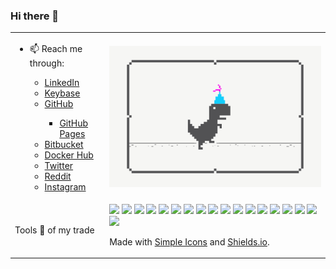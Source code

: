 ### Hi there 👋

<!--
**carmelo0x99/carmelo0x99** is a ✨ _special_ ✨ repository because its `README.md` (this file) appears on your GitHub profile.

Here are some ideas to get you started:

- 🔭 I’m currently working on ...
- 🌱 I’m currently learning ...
- 👯 I’m looking to collaborate on ...
- 🤔 I’m looking for help with ...
- 💬 Ask me about ...
- 📫 How to reach me: ...
- 😄 Pronouns: ...
- ⚡ Fun fact: ...

- 📫 Reach me through:
  - [LinkedIn](https://www.linkedin.com/in/carmelo/)
  - [Keybase](https://keybase.io/carmelo)
  - [GitHub](https://github.com/carmelo0x99)
    - [GitHub Pages](https://carmelo0x99.github.io/)
  - [Bitbucket](https://bitbucket.org/carmelo0x99/)
  - [Docker Hub](https://hub.docker.com/u/carmelo0x99)
  - [Twitter](https://twitter.com/carmelo0x99)
  - [Reddit](https://www.reddit.com/user/carmelo0x99)
  - [Instagram](https://www.instagram.com/carmelo0x99/)
-->

<table border="0">
  <tr>
    <td width="30%">
     <ul>
      <li>📫 Reach me through:</li>
       <ul>
        <li><a href="https://www.linkedin.com/in/carmelo/">LinkedIn</a></li>
        <li><a href="https://keybase.io/carmelo">Keybase</a></li>
        <li><a href="https://github.com/carmelo0x99">GitHub</a></li>
         <ul><li><a href="https://carmelo0x99.github.io/">GitHub Pages</a></li></ul>
        <li><a href="https://bitbucket.org/carmelo0x99/">Bitbucket</a></li>
        <li><a href="https://hub.docker.com/u/carmelo0x99">Docker Hub</a></li>
        <li><a href="https://twitter.com/carmelo0x99">Twitter</a></li>
        <li><a href="https://www.reddit.com/user/carmelo0x99">Reddit</a></li>
        <li><a href="https://www.instagram.com/carmelo0x99/">Instagram</a></li>
       </ul>
     </ul>
    </td>
    <td><img src="Social_dino_with_hat.gif"></td>
  </tr>
  </tr>
    <td width="30%">Tools 🔧 of my trade</td>
    <td>
       <img src="https://img.shields.io/badge/-Linux-FCC624.svg?style=flat&logo=Linux&logoColor=white">
       <img src="https://img.shields.io/badge/-Unix-brightgreen.svg?style=flat&logo=Unix&logoColor=white">
       <img src="https://img.shields.io/badge/-Solaris-brightgreen.svg?style=flat&logo=Oracle&logoColor=white">
       <img src="https://img.shields.io/badge/-KVM-green.svg?style=flat&logo=KVM&logoColor=white">
       <img src="https://img.shields.io/badge/-Docker-2496ED.svg?style=flat&logo=Docker&logoColor=white">
       <img src="https://img.shields.io/badge/-K3s-0075A8.svg?style=flat&logo=Rancher&logoColor=white">
       <img src="https://img.shields.io/badge/-Kubernetes-326CE5.svg?style=flat&logo=Kubernetes&logoColor=white">
       <img src="https://img.shields.io/badge/-VMware-607078.svg?style=flat&logo=VMware&logoColor=white">
       <img src="https://img.shields.io/badge/-Cisco-1BA0D7.svg?style=flat&logo=Cisco&logoColor=white">
       <img src="https://img.shields.io/badge/-Python-3776AB.svg?style=flat&logo=Python&logoColor=white">
       <img src="https://img.shields.io/badge/-Go-00ADD8.svg?style=flat&logo=Go&logoColor=white">
       <img src="https://img.shields.io/badge/-Haskell-5D4F85.svg?style=flat&logo=Haskell&logoColor=white">
       <img src="https://img.shields.io/badge/-HTML5-E34F26.svg?style=flat&logo=HTML5&logoColor=white">
       <img src="https://img.shields.io/badge/-Git-F05032.svg?style=flat&logo=Git&logoColor=white">
       <img src="https://img.shields.io/badge/-Gogs-yellow.svg?style=flat&logo=Gogs&logoColor=white">
       <img src="https://img.shields.io/badge/-Drone-212121.svg?style=flat&logo=Drone&logoColor=white">
       <img src="https://img.shields.io/badge/-RaspberryPi-C51A4A.svg?style=flat&logo=raspberrypi&logoColor=white">
       <img src="https://img.shields.io/badge/-Arduino-00979D.svg?style=flat&logo=arduino&logoColor=white">
       </br>
       <p>Made with <a href="https://simpleicons.org/">Simple Icons</a> and <a href="https://shields.io">Shields.io</a>.</p>
    </td>
  <tr>
</table>

